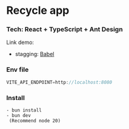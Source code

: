 # Recycle app

### Tech: React + TypeScript + Ant Design

Link demo:

- stagging: [Babel](https://babeljs.io/)

### Env file

```js
VITE_API_ENDPOINT=http://localhost:8080

```

### Install

```
- bun install
- bun dev
 (Recommend node 20)
```
